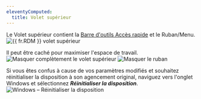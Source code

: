 ```yaml
---
eleventyComputed:
  title: Volet supérieur
---
```

Le Volet supérieur contient la [Barre d'outils Accès rapide](View_QuickAccessToolbar) et le Ruban/Menu.
![{{ fr.RDM }} volet supérieur](https://cdnweb.devolutions.net/docs/docs_en_rdm_windows_clip11408.png)

Il peut être caché pour maximiser l'espace de travail.
![Masquer complètement le volet supérieur](https://cdnweb.devolutions.net/docs/docs_en_rdm_windows_RDMWin2208.png)
![Masquer le ruban](https://cdnweb.devolutions.net/docs/docs_en_rdm_windows_RDMWin2209.png)

Si vous êtes confus à cause de vos paramètres modifiés et souhaitez réinitialiser la disposition à son agencement original, naviguez vers l'onglet Windows et sélectionnez ***Réinitialiser la disposition***.
![Windows – Réinitialiser la disposition](https://cdnweb.devolutions.net/docs/docs_en_rdm_windows_RDMWin2210.png)
